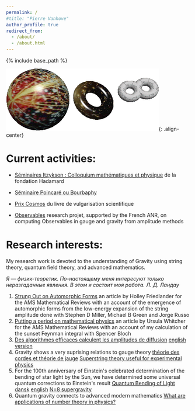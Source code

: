 ```yaml
---
permalink: /
#title: "Pierre Vanhove"
author_profile: true
redirect_from: 
  - /about/
  - /about.html
---
```


{% include base_path %}

![string](/assets/images/string.gif){: .align-center}


Current activities:
====
* [Séminaires Itzykson : Colloquium mathématiques et physique](https://www.fondation-hadamard.fr/fr/programmes/les-programmes-thematiques/physique-math/seminaire-itzykson/) de la fondation Hadamard
* [Séminaire Poincaré ou Bourbaphy](https://seminaire-poincare.pages.math.cnrs.fr)

* [Prix Cosmos](http://prixcosmos.github.io/) du livre de vulgarisation scientifique

* [Observables](https://observables.pages.math.cnrs.fr/) research projet, supported by the French ANR, on computing Observables in gauge and gravity from amplitude methods


Research interests:
=====
My research work is devoted to the understanding of Gravity using string theory, quantum field theory, and advanced mathematics.

*Я — физик-теоретик. По-настоящему меня интересуют только неразгаданные явления. В этом и состоит моя работа. Л. Д. Ландау*

1. [Strung Out on Automorphic Forms](https://mathvoices.ams.org/featurecolumn/2024/11/01/strung-out-on-automorphic-forms/) an article by Holley Friedlander for the AMS Mathematical Reviews with an account of the emergence of automorphic forms from the low-energy expansion of the string amplitude done with Stephen D Miller, Michael B Green and Jorge Russo
1. [Putting a period on mathematical physics](https://mathvoices.ams.org/featurecolumn/2023/07/01/period-math-physics/) an article by Ursula Whitcher for the AMS Mathematical Reviews with an account of my calculation of the sunset Feynman integral with Spencer Bloch
1. [Des algorithmes efficaces calculent les amplitudes de diffusion](https://www.cea.fr/drf/Pages/Actualites/En-direct-des-labos/2023/des-algorithmes-efficaces-calculent-les-amplitudes-de-diffusion.aspx) [english version](https://www.ipht.fr/en/Phocea/Vie_des_labos/News/index.php?id_news=1260)
1. Gravity shows a very suprising relations to gauge theory [théorie des cordes et théorie de jauge](http://www.rtflash.fr/theorie-cordes-enfin-utilisee-en-pratique/article) [Superstring theory useful for experimental physics](https://phys.org/news/2009-10-superstring-theory-experimental-physics.html)
1. For the 100th anniversary of Einstein's celebrated determination of the bending of star light by the Sun, we have determined some universal quantum corrections to Einstein's result [Quantum Bending of Light](http://physics.aps.org/synopsis-for/10.1103/PhysRevLett.114.061301)  [dansk](http://videnskab.dk/miljo-naturvidenskab/danske-forskere-beregner-lysets-bojning-med-kvantefysik) [english](http://sciencenordic.com/scientists-calculate-diffraction-light-quantum-physics) [N=8 supergravity](http://www.futura-sciences.com/magazines/matiere/infos/actu/d/physique-supergravite-elle-bonne-theorie-gravitation-quantique-19338/)
1. Quantum gravity connects to advanced modern mathematics  [What are applications of number theory in physics?](https://math.stackexchange.com/questions/462216/what-are-applications-of-number-theory-in-physics)
